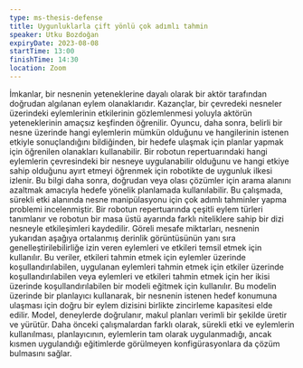 ```yaml
---
type: ms-thesis-defense
title: Uygunluklarla çift yönlü çok adımlı tahmin
speaker: Utku Bozdoğan
expiryDate: 2023-08-08
startTime: 13:00
finishTime: 14:30
location: Zoom
---
```


İmkanlar, bir nesnenin yeteneklerine dayalı olarak bir aktör tarafından doğrudan algılanan eylem olanaklarıdır. Kazançlar, bir çevredeki nesneler üzerindeki eylemlerinin etkilerinin gözlemlenmesi yoluyla aktörün yeteneklerinin amaçsız keşfinden öğrenilir. Oyuncu, daha sonra, belirli bir nesne üzerinde hangi eylemlerin mümkün olduğunu ve hangilerinin istenen etkiyle sonuçlandığını bildiğinden, bir hedefe ulaşmak için planlar yapmak için öğrenilen olanakları kullanabilir. Bir robotun repertuarındaki hangi eylemlerin çevresindeki bir nesneye uygulanabilir olduğunu ve hangi etkiye sahip olduğunu ayırt etmeyi öğrenmek için robotikte de uygunluk ilkesi izlenir. Bu bilgi daha sonra, doğrudan veya olası çözümler için arama alanını azaltmak amacıyla hedefe yönelik planlamada kullanılabilir. Bu çalışmada, sürekli etki alanında nesne manipülasyonu için çok adımlı tahminler yapma problemi incelenmiştir. Bir robotun repertuarında çeşitli eylem türleri tanımlanır ve robotun bir masa üstü ayarında farklı niteliklere sahip bir dizi nesneyle etkileşimleri kaydedilir. Göreli mesafe miktarları, nesnenin yukarıdan aşağıya ortalanmış derinlik görüntüsünün yanı sıra genelleştirilebilirliğe izin veren eylemleri ve etkileri temsil etmek için kullanılır. Bu veriler, etkileri tahmin etmek için eylemler üzerinde koşullandırılabilen, uygulanan eylemleri tahmin etmek için etkiler üzerinde koşullandırılabilen veya eylemleri ve etkileri tahmin etmek için her ikisi üzerinde koşullandırılabilen bir modeli eğitmek için kullanılır. Bu modelin üzerinde bir planlayıcı kullanarak, bir nesnenin istenen hedef konumuna ulaşması için doğru bir eylem dizisini birlikte zincirleme kapasitesi elde edilir. Model, deneylerde doğrulanır, makul planları verimli bir şekilde üretir ve yürütür. Daha önceki çalışmalardan farklı olarak, sürekli etki ve eylemlerin kullanılması, planlayıcının, eylemlerin tam olarak uygulanmadığı, ancak kısmen uygulandığı eğitimlerde görülmeyen konfigürasyonlara da çözüm bulmasını sağlar.
